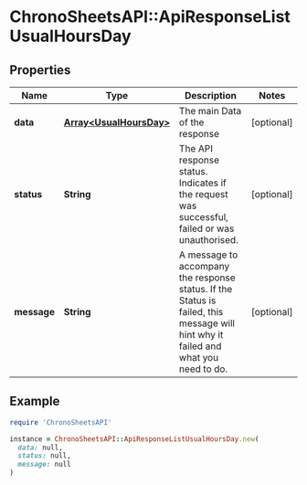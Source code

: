# ChronoSheetsAPI::ApiResponseListUsualHoursDay

## Properties

| Name | Type | Description | Notes |
| ---- | ---- | ----------- | ----- |
| **data** | [**Array&lt;UsualHoursDay&gt;**](UsualHoursDay.md) | The main Data of the response | [optional] |
| **status** | **String** | The API response status. Indicates if the request was successful, failed or was unauthorised. | [optional] |
| **message** | **String** | A message to accompany the response status.  If the Status is failed, this message will hint why it failed and what you need to do. | [optional] |

## Example

```ruby
require 'ChronoSheetsAPI'

instance = ChronoSheetsAPI::ApiResponseListUsualHoursDay.new(
  data: null,
  status: null,
  message: null
)
```

